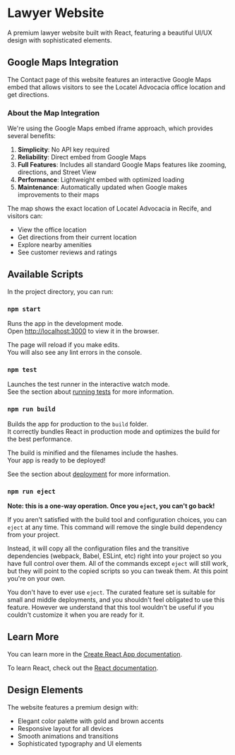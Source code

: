 # Lawyer Website

A premium lawyer website built with React, featuring a beautiful UI/UX design with sophisticated elements.

## Google Maps Integration

The Contact page of this website features an interactive Google Maps embed that allows visitors to see the Locatel Advocacia office location and get directions.

### About the Map Integration

We're using the Google Maps embed iframe approach, which provides several benefits:

1. **Simplicity**: No API key required
2. **Reliability**: Direct embed from Google Maps
3. **Full Features**: Includes all standard Google Maps features like zooming, directions, and Street View
4. **Performance**: Lightweight embed with optimized loading
5. **Maintenance**: Automatically updated when Google makes improvements to their maps

The map shows the exact location of Locatel Advocacia in Recife, and visitors can:
- View the office location
- Get directions from their current location
- Explore nearby amenities
- See customer reviews and ratings

## Available Scripts

In the project directory, you can run:

### `npm start`

Runs the app in the development mode.\
Open [http://localhost:3000](http://localhost:3000) to view it in the browser.

The page will reload if you make edits.\
You will also see any lint errors in the console.

### `npm test`

Launches the test runner in the interactive watch mode.\
See the section about [running tests](https://facebook.github.io/create-react-app/docs/running-tests) for more information.

### `npm run build`

Builds the app for production to the `build` folder.\
It correctly bundles React in production mode and optimizes the build for the best performance.

The build is minified and the filenames include the hashes.\
Your app is ready to be deployed!

See the section about [deployment](https://facebook.github.io/create-react-app/docs/deployment) for more information.

### `npm run eject`

**Note: this is a one-way operation. Once you `eject`, you can't go back!**

If you aren't satisfied with the build tool and configuration choices, you can `eject` at any time. This command will remove the single build dependency from your project.

Instead, it will copy all the configuration files and the transitive dependencies (webpack, Babel, ESLint, etc) right into your project so you have full control over them. All of the commands except `eject` will still work, but they will point to the copied scripts so you can tweak them. At this point you're on your own.

You don't have to ever use `eject`. The curated feature set is suitable for small and middle deployments, and you shouldn't feel obligated to use this feature. However we understand that this tool wouldn't be useful if you couldn't customize it when you are ready for it.

## Learn More

You can learn more in the [Create React App documentation](https://facebook.github.io/create-react-app/docs/getting-started).

To learn React, check out the [React documentation](https://reactjs.org/).

## Design Elements

The website features a premium design with:
- Elegant color palette with gold and brown accents
- Responsive layout for all devices
- Smooth animations and transitions
- Sophisticated typography and UI elements
